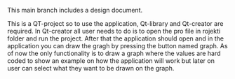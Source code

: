 This main branch includes a design document.

This is a QT-project so to use the application, Qt-library and Qt-creator are required. In Qt-creator all user needs to do is to open the pro file in rojekti folder and run the project.
After that the application should open and in the application you can draw the gragh by pressing the button named graph.
As of now the only functionality is to draw a graph where the values are hard coded to show an example on how the application will work but later on user can select what they want to be drawn on the graph.
